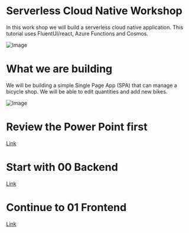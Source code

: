 # Serverless Cloud Native Workshop
In this work shop we will build a serverless cloud native application. This tutorial uses FluentUI/react, Azure Functions and Cosmos.

![Image](https://github.com/usri/ServerlessCloudNativeWorkshop/blob/master/Docs/arch.png?raw=true)


# What we are building
We will be building a simple Single Page App (SPA) that can manage a bicycle shop. We will be able to edit quantities and add new bikes.

![Image](https://github.com/usri/ServerlessCloudNativeWorkshop/blob/master/Docs/screen.png?raw=true)

# Review the Power Point first
[Link](https://github.com/usri/ServerlessCloudNativeWorkshop/blob/master/Creating%20a%20serverless%20cloud%20native%20app%20on%20Azure.pptx?raw=true)

# Start with 00 Backend
[Link](https://github.com/usri/ServerlessCloudNativeWorkshop/blob/master/00-Setup%20Backend.docx?raw=true)

# Continue to 01 Frontend
[Link](https://github.com/usri/ServerlessCloudNativeWorkshop/blob/master/01-Setup%20Frontend.docx?raw=true)






